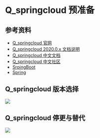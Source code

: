 # Q_springcloud 预准备


## 参考资料
- [Q_springcloud 官网](https://spring.io/projects/spring-cloud) 
- [Q_springcloud 2020.0.x 文档说明](https://docs.spring.io/spring-cloud/docs/current/reference/html/)
- [Q_springcloud 中文文档](https://www.bookstack.cn/read/spring-cloud-docs/docs-index.md)
- [Q_springcloud 中文社区](http://Q_springcloud.cn/)
- [SrpingBoot](https://spring.io/projects/spring-boot)
- [Spring](https://spring.io/projects/)

## Q_springcloud 版本选择
![](https://note.youdao.com/yws/api/personal/file/C9D10BA9B8CB4A33946544048143AA2A?method=download&shareKey=7b401d18e4482a6210f5baa9ca710857)


## Q_springcloud 停更与替代
![](https://note.youdao.com/yws/api/personal/file/1BAE4536385946B29B0AB41DC31E97DF?method=download&shareKey=2d75827371d5f772bf87fdd188189718)















